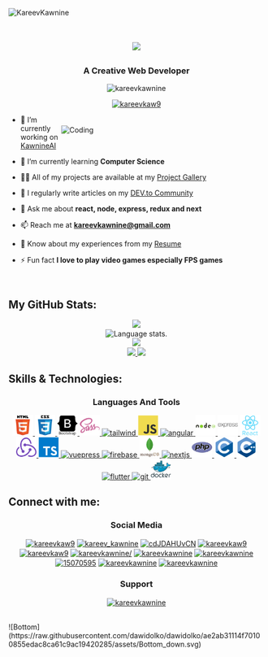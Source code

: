 ![KareevKawnine](https://user-images.githubusercontent.com/73062307/201062504-4c24a11b-542f-4082-a514-f025f14e6e94.gif)

<div align="center">
  <h1>
    <a href="https://github.com/dawidolko/dawidolko">
      <img src="https://readme-typing-svg.herokuapp.com?font=Fira+Code&weight=500&size=40&pause=1000&color=FFF&center=true&vCenter=true&width=435&height=70&lines=Hi%2C+I'm+Kawnine%F0%9F%91%8B">
    </a>
  </h1>
</div>
<h3 align="center">A Creative Web Developer</h3>

<p align="center"> <img src="https://komarev.com/ghpvc/?username=kareevkawnine&label=Profile%20views&color=0e75b6&style=flat" alt="kareevkawnine" /> </p>

<p align="center"> <a href="https://twitter.com/kareevkaw9" target="blank"><img src="https://img.shields.io/twitter/follow/kareevkaw9?logo=twitter&style=for-the-badge" alt="kareevkaw9" /></a> </p>
<img align="right" alt="Coding" width="400" style="margin-top: 20px;" src="https://cdn.dribbble.com/users/1162077/screenshots/3848914/programmer.gif">


- 🔭 I’m currently working on [KawnineAI](https://kawnineai.elementfx.com)

- 🌱 I’m currently learning **Computer Science**

- 👨‍💻 All of my projects are available at my [Project Gallery](https://ahmadulkawnine.vercel.app/works)

- 📝 I regularly write articles on my [DEV.to Community](https://dev.to/kareevkawnine)

- 💬 Ask me about **react, node, express, redux and next**

- 📫 Reach me at **kareevkawnine@gmail.com**

- 📄 Know about my experiences from my [Resume](https://ahmadulkawnine.vercel.app/credentials)

- ⚡ Fun fact **I love to play video games especially FPS games**
<br>

## **My GitHub Stats:**

<div align="center">
  <a href="https://github.com/kareevkawnine">
    <img src="http://github-profile-summary-cards.vercel.app/api/cards/profile-details?username=kareevkawnine&theme=apprentice" />
  </a>
  
  </div>

<div align="center">
  <img src="https://github-readme-stats.vercel.app/api/top-langs/?username=kareevkawnine&langs_count=8&theme=apprentice" alt="Language stats.">
</div>

<div align="center">
  <a href="https://github.com/kareevkawnine">
    <img src="https://github-readme-streak-stats.herokuapp.com?user=kareevkawnine&theme=rising-sun&hide_border=true&exclude_days=Sun" />
  </a>
  
</div>
  
<div align="center">
  <a href="https://github.com/kareevkawnine">
    <img src="http://github-profile-summary-cards.vercel.app/api/cards/stats?username=kareevkawnine&theme=apprentice" />
    <img src="http://github-profile-summary-cards.vercel.app/api/cards/most-commit-language?username=kareevkawnine&theme=apprentice" />
  </a>
</div>

## **Skills & Technologies:**

<h3 align="center">Languages And Tools</h3>
<p align="center">
  <a href="https://www.w3.org/html/" target="_blank" rel="noreferrer">
    <img
      src="https://raw.githubusercontent.com/devicons/devicon/master/icons/html5/html5-original-wordmark.svg"
      alt="html5"
      width="40"
      height="40"
    />
  </a>
  <a href="https://www.w3schools.com/css/" target="_blank" rel="noreferrer">
    <img
      src="https://raw.githubusercontent.com/devicons/devicon/master/icons/css3/css3-original-wordmark.svg"
      alt="css3"
      width="40"
      height="40"
    />
  </a>
  <a href="https://getbootstrap.com" target="_blank" rel="noreferrer">
    <img
      src="https://raw.githubusercontent.com/devicons/devicon/master/icons/bootstrap/bootstrap-plain-wordmark.svg"
      alt="bootstrap"
      width="40"
      height="40"
    />
  </a>
  <a href="https://sass-lang.com" target="_blank" rel="noreferrer">
    <img
      src="https://raw.githubusercontent.com/devicons/devicon/master/icons/sass/sass-original.svg"
      alt="sass"
      width="40"
      height="40"
    />
  </a>
  <a href="https://tailwindcss.com/" target="_blank" rel="noreferrer">
    <img
      src="https://www.vectorlogo.zone/logos/tailwindcss/tailwindcss-icon.svg"
      alt="tailwind"
      width="40"
      height="40"
    />
  </a>
  <a
    href="https://developer.mozilla.org/en-US/docs/Web/JavaScript"
    target="_blank"
    rel="noreferrer"
  >
    <img
      src="https://raw.githubusercontent.com/devicons/devicon/master/icons/javascript/javascript-original.svg"
      alt="javascript"
      width="40"
      height="40"
    />
  </a>
  <a href="https://angular.io" target="_blank" rel="noreferrer">
    <img
      src="https://angular.io/assets/images/logos/angular/angular.svg"
      alt="angular"
      width="40"
      height="40"
    />
  </a>
  <a href="https://nodejs.org" target="_blank" rel="noreferrer">
    <img
      src="https://raw.githubusercontent.com/devicons/devicon/master/icons/nodejs/nodejs-original-wordmark.svg"
      alt="nodejs"
      width="40"
      height="40"
    />
  </a>
  <a href="https://expressjs.com" target="_blank" rel="noreferrer">
    <img
      src="https://raw.githubusercontent.com/devicons/devicon/master/icons/express/express-original-wordmark.svg"
      alt="express"
      width="40"
      height="40"
    />
  </a>
  <a href="https://reactjs.org/" target="_blank" rel="noreferrer">
    <img
      src="https://raw.githubusercontent.com/devicons/devicon/master/icons/react/react-original-wordmark.svg"
      alt="react"
      width="40"
      height="40"
    />
  </a>
  <a href="https://redux.js.org" target="_blank" rel="noreferrer">
    <img
      src="https://raw.githubusercontent.com/devicons/devicon/master/icons/redux/redux-original.svg"
      alt="redux"
      width="40"
      height="40"
    />
  </a>
  <a href="https://www.typescriptlang.org/" target="_blank" rel="noreferrer">
    <img
      src="https://raw.githubusercontent.com/devicons/devicon/master/icons/typescript/typescript-original.svg"
      alt="typescript"
      width="40"
      height="40"
    />
  </a>
  <a href="https://vuepress.vuejs.org/" target="_blank" rel="noreferrer">
    <img
      src="https://raw.githubusercontent.com/AliasIO/wappalyzer/master/src/drivers/webextension/images/icons/VuePress.svg"
      alt="vuepress"
      width="40"
      height="40"
    />
  </a>
  <a href="https://firebase.google.com/" target="_blank" rel="noreferrer">
    <img
      src="https://www.vectorlogo.zone/logos/firebase/firebase-icon.svg"
      alt="firebase"
      width="40"
      height="40"
    />
  </a>
  <a href="https://www.mongodb.com/" target="_blank" rel="noreferrer">
    <img
      src="https://raw.githubusercontent.com/devicons/devicon/master/icons/mongodb/mongodb-original-wordmark.svg"
      alt="mongodb"
      width="40"
      height="40"
    />
  </a>
  <a href="https://nextjs.org/" target="_blank" rel="noreferrer">
    <img
      src="https://cdn.worldvectorlogo.com/logos/nextjs-2.svg"
      alt="nextjs"
      width="40"
      height="40"
    />
  </a>
  <!-- <a href="https://www.gnu.org/software/bash/" target="_blank" rel="noreferrer">
    <img
      src="https://www.vectorlogo.zone/logos/gnu_bash/gnu_bash-icon.svg"
      alt="bash"
      width="40"
      height="40"
    />
  </a> -->
 
  <a href="https://www.php.net" target="_blank" rel="noreferrer">
    <img
      src="https://raw.githubusercontent.com/devicons/devicon/master/icons/php/php-original.svg"
      alt="php"
      width="40"
      height="40"
    />
  </a>
  <a href="https://www.cprogramming.com/" target="_blank" rel="noreferrer">
    <img
      src="https://raw.githubusercontent.com/devicons/devicon/master/icons/c/c-original.svg"
      alt="c"
      width="40"
      height="40"
    />
  </a>
  <a href="https://www.w3schools.com/cpp/" target="_blank" rel="noreferrer">
    <img
      src="https://raw.githubusercontent.com/devicons/devicon/master/icons/cplusplus/cplusplus-original.svg"
      alt="cplusplus"
      width="40"
      height="40"
    />
  </a>
  <a href="https://flutter.dev" target="_blank" rel="noreferrer">
    <img
      src="https://www.vectorlogo.zone/logos/flutterio/flutterio-icon.svg"
      alt="flutter"
      width="40"
      height="40"
    />
  </a>

  <a href="https://git-scm.com/" target="_blank" rel="noreferrer">
    <img
      src="https://www.vectorlogo.zone/logos/git-scm/git-scm-icon.svg"
      alt="git"
      width="40"
      height="40"
    />
  </a>

  <a href="https://www.docker.com/" target="_blank" rel="noreferrer">
    <img
      src="https://raw.githubusercontent.com/devicons/devicon/master/icons/docker/docker-original-wordmark.svg"
      alt="docker"
      width="40"
      height="40"
    />
  </a>
 

 


</p>

## **Connect with me:**
<h3 align="center">Social Media</h3>
<p align="center">
  <a href="https://fb.com/kareevkaw9" target="blank"><img align="center" src="https://raw.githubusercontent.com/rahuldkjain/github-profile-readme-generator/master/src/images/icons/Social/facebook.svg" alt="kareevkaw9" height="30" width="40" /></a>
  <a href="https://instagram.com/kareev_kawnine" target="blank"><img align="center" src="https://raw.githubusercontent.com/rahuldkjain/github-profile-readme-generator/master/src/images/icons/Social/instagram.svg" alt="kareev_kawnine" height="30" width="40" /></a>
  <a href="https://discord.gg/cdJDAHUvCN" target="blank"><img align="center" src="https://raw.githubusercontent.com/rahuldkjain/github-profile-readme-generator/master/src/images/icons/Social/discord.svg" alt="cdJDAHUvCN" height="30" width="40" /></a>
  <a href="https://www.youtube.com/c/kareevkaw9" target="blank"><img align="center" src="https://raw.githubusercontent.com/rahuldkjain/github-profile-readme-generator/master/src/images/icons/Social/youtube.svg" alt="kareevkaw9" height="30" width="40" /></a>
  <a href="https://twitter.com/kareevkaw9" target="blank"><img align="center" src="https://raw.githubusercontent.com/rahuldkjain/github-profile-readme-generator/master/src/images/icons/Social/twitter.svg" alt="kareevkaw9" height="30" width="40" /></a>
<a href="https://linkedin.com/in/kareevkawnine/" target="blank"><img align="center" src="https://raw.githubusercontent.com/rahuldkjain/github-profile-readme-generator/master/src/images/icons/Social/linked-in-alt.svg" alt="kareevkawnine/" height="30" width="40" /></a>
<a href="https://codepen.io/kareevkawnine" target="blank"><img align="center" src="https://raw.githubusercontent.com/rahuldkjain/github-profile-readme-generator/master/src/images/icons/Social/codepen.svg" alt="kareevkawnine" height="30" width="40" /></a>
<a href="https://dev.to/kareevkawnine" target="blank"><img align="center" src="https://raw.githubusercontent.com/rahuldkjain/github-profile-readme-generator/master/src/images/icons/Social/devto.svg" alt="kareevkawnine" height="30" width="40" /></a>
<a href="https://stackoverflow.com/users/15070595" target="blank"><img align="center" src="https://raw.githubusercontent.com/rahuldkjain/github-profile-readme-generator/master/src/images/icons/Social/stack-overflow.svg" alt="15070595" height="30" width="40" /></a>
<a href="https://codesandbox.com/kareevkawnine" target="blank"><img align="center" src="https://raw.githubusercontent.com/rahuldkjain/github-profile-readme-generator/master/src/images/icons/Social/codesandbox.svg" alt="kareevkawnine" height="30" width="40" /></a>
<a href="https://www.topcoder.com/members/kareevkawnine" target="blank"><img align="center" src="https://raw.githubusercontent.com/rahuldkjain/github-profile-readme-generator/master/src/images/icons/Social/topcoder.svg" alt="kareevkawnine" height="30" width="40" /></a>

</p>
<h3 align="center">Support</h3>
<p align="center"><a href="https://www.buymeacoffee.com/kareevkawnine"> <img align="center" src="https://cdn.buymeacoffee.com/buttons/v2/default-yellow.png" height="50" width="210" alt="kareevkawnine" /></a></p><br>
![Bottom](https://raw.githubusercontent.com/dawidolko/dawidolko/ae2ab31114f70100855edac8ca61c9ac19420285/assets/Bottom_down.svg)




